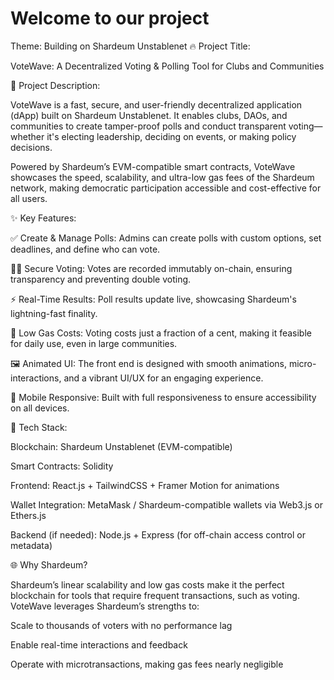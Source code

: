 # Welcome to our project

Theme: Building on Shardeum Unstablenet
🔥 Project Title:

VoteWave: A Decentralized Voting & Polling Tool for Clubs and Communities

🎯 Project Description:

VoteWave is a fast, secure, and user-friendly decentralized application (dApp) built on Shardeum Unstablenet. It enables clubs, DAOs, and communities to create tamper-proof polls and conduct transparent voting—whether it's electing leadership, deciding on events, or making policy decisions.

Powered by Shardeum’s EVM-compatible smart contracts, VoteWave showcases the speed, scalability, and ultra-low gas fees of the Shardeum network, making democratic participation accessible and cost-effective for all users.

✨ Key Features:

✅ Create & Manage Polls: Admins can create polls with custom options, set deadlines, and define who can vote.

🧑‍⚖️ Secure Voting: Votes are recorded immutably on-chain, ensuring transparency and preventing double voting.

⚡ Real-Time Results: Poll results update live, showcasing Shardeum's lightning-fast finality.

💸 Low Gas Costs: Voting costs just a fraction of a cent, making it feasible for daily use, even in large communities.

🖼️ Animated UI: The front end is designed with smooth animations, micro-interactions, and a vibrant UI/UX for an engaging experience.

📱 Mobile Responsive: Built with full responsiveness to ensure accessibility on all devices.

🧱 Tech Stack:

Blockchain: Shardeum Unstablenet (EVM-compatible)

Smart Contracts: Solidity

Frontend: React.js + TailwindCSS + Framer Motion for animations

Wallet Integration: MetaMask / Shardeum-compatible wallets via Web3.js or Ethers.js

Backend (if needed): Node.js + Express (for off-chain access control or metadata)

🌐 Why Shardeum?

Shardeum’s linear scalability and low gas costs make it the perfect blockchain for tools that require frequent transactions, such as voting. VoteWave leverages Shardeum’s strengths to:

Scale to thousands of voters with no performance lag

Enable real-time interactions and feedback

Operate with microtransactions, making gas fees nearly negligible
